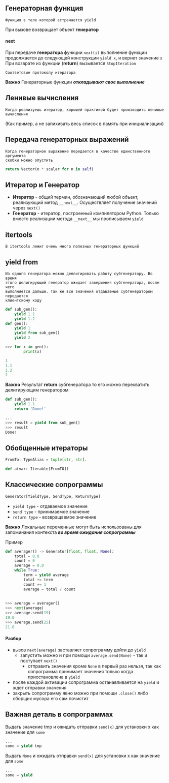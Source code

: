 
## Генераторная функция

	Функция в теле которой встречается yield

При вызове возвращает объект **генератор**

#### next
При передаче **генератора** функции `next(i)` выполнение функции продолжается до следующей конструкции `yield x`, и вернет значение `x`
При возврате из функции (**return**) вызывается `StopIteration` 

	Соответсвие протоколу итератора

**Важно**
Генераторные функции ***откладывают свое выполнение*** 

## Ленивые вычисления

	Когда реализуешь итератор, хорошей практикой будет производить ленивые 
	вычисления


(Как пример, а не запихивать весь список в память при инициализации)


## Передача генераторных выражений

	Когда генераторное выражение передается в качестве единственного аргумента 
	скобки можно опустить

```python
return Vector(n * scalar for n in self)
```


## Итератор и Генератор

- **Итератор** - общий термин, обозначающий любой объект, реализующий метод `__next__`. Осуществляет получение значений через `next()`
- **Генератор** -  итератор, построенный компилятором Python. Только вместо реализации метода `__next__` мы прописываем `yield`


## itertools

	В itertools лежит очень много полезных генераторных функций


## yield from

	Из одного генератора можно деллигировать работу субгенератору. Во время
	этого делигирующий генератор ожидает завершения субгенератора, после чего 
	выполняется дальше. Так же все значения отдаваемые субгенератором передаются 
	клиентскому коду

```python
def sub_gen():
	yield 1.1
	yield 1.2
def gen():
	yield 1
	yield from sub_gen()
	yield 2

>>> for x in gen():
		print(x)

1
1.1
1.2
2
```

**Важно**
Результат **return** субгенератора то его можно перехватить делигирующим генератором

```python
def sub_gen():
	yield 1.1
	return 'Done!'

...
>>> result = yield from sub_gen()
>>> result
Done!
```


## Обобщенные итераторы
```python
FromTo: TypeAlias = tuple[str, str].

def a(var: Iterable[FromTO])
```

## Классические сопрограммы

```python
Generator[YieldType, SendType, ReturnType]
```

- `yield type` - отдаваемое значение
- `send type` - принимаемое значение
- `return type` - возвращаемое значение

**Важно**
Локальные переменные могут быть использованы для запоминания контекста ***во время ожидания сопрограммы***


Пример

```python
def averager() -> Generator[float, float, None]:  
    total = 0.0  
    count = 0  
    average = 0.0  
    while True:  
        term = yield average  
        total += term  
        count += 1  
        average = total / count  
  
  
>>> average = averager()
>>> next(average)
>>> average.send(19)
19.0
>>> average.send(25)
21.0
```


#### Разбор

- вызов `next(average)` заставляет сопрограмму дойти до `yield`
	- запустить можно и при помощи `average.send(None)` - так и поступает `next()`
		- отправить значения кроме `None` в первый раз нельзя, так как сопрограмма принимает значения только когда приостановлена в `yield`
- после каждой активации сопрограмма останавливается на `yield` и ждет отправки значения
- закрыть сопрограмму явно можно при помощи `.close()` либо сборщик мусора его сам почистит


## Важная деталь в сопрограммах

Выдать значение tmp и ожидать отправки `send(x)` для установки x как значение для `some`
```python
...
some = yield tmp
```

Выдать `None` и ожидать отправки `send(x)` для установки x как значение для `some`
```python
...
some = yield
```

